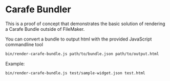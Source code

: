 # Carafe Bundler

This is a proof of concept that demonstrates the basic solution of rendering a Carafe Bundle outside of FileMaker. 

You can convert a bundle to output html with the provided JavaScript commandline tool

```bash
bin/render-carafe-bundle.js path/to/bundle.json path/to/output.html
```

Example:

```bash
bin/render-carafe-bundle.js test/sample-widget.json test.html
```
